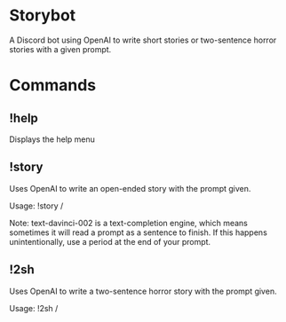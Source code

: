 # Storybot
A Discord bot using OpenAI to write short stories or two-sentence horror stories with a given prompt.

# Commands
## !help
Displays the help menu

## !story
Uses OpenAI to write an open-ended story with the prompt given.

Usage: !story /<prompt/>
  
Note: text-davinci-002 is a text-completion engine, which means sometimes it will read a prompt as a sentence to finish.
If this happens unintentionally, use a period at the end of your prompt.
  
## !2sh
Uses OpenAI to write a two-sentence horror story with the prompt given.
  
Usage: !2sh /<prompt/>

